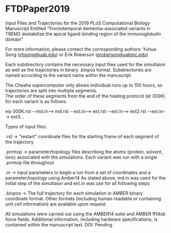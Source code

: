 # FTDPaper2019
Input Files and Trajectories for the 2019 PLoS Computational Biology Manuscript Entitled "Frontotemporal dementia–associated variants in TREM2 destabilize the apical ligand-binding region of the immunoglobulin domain"

For more information, please contact the corresponding authors: Yuhua Song (yhsong@uab.edu) or Erik Roberson (eroberson@uabmc.edu)

Each subdirectory contains the necessary input files used for the simultaion as well as the trajectories in binary .binpos format.
Subdirectories are named according to the variant name within the manuscript.

The Cheaha supercomputer only allows individual runs up to 150 hours, so trajectories are split into multiple segments.    
The order of these segments from the end of the heating protocol (at 300K) for each variant is as follows: 

  eq-300K.rst  --md.in-->  md.rst  --ext.in-->  ext.rst  --ext.in-->  ext2.rst  --ext.in-->  ext3...

Types of input files:

  .rst -> "restart" coordinate files for the starting frame of each segment of the trajectory
           
  .prmtop -> parameter/topology files describing the atoms (protein, solvent, ions) associated with the simulations. 
           Each variant was run with a single .prmtop file throughout
           
  .in -> input parameters to begin a run from a set of coordinates and a parameter/topology using Amber14 
           As stated above, md.in was used for the initial step of the simultaion and ext.in was use for all following steps
           
  .binpos -> The full trajectory for each simulation in AMBER binary coordinate format. 
           Other formats (including human readable or containing unit cell information) are available upon request.

All simulations were carried out using the AMBER14 suite and AMBER ff14sb force fields. 
Additional information, including hardware specifications, is contained within the manuscript text. 
DOI: Pending
